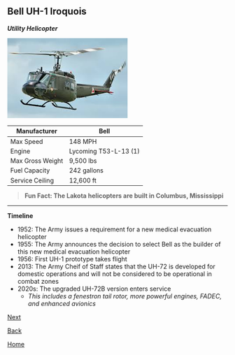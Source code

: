 ## Bell UH-1 Iroquois
_**Utility Helicopter**_

![Bell](download.jpg)


| Manufacturer | Bell |
| ----------- | ----------- |
|  Max Speed | 148 MPH |
| Engine | Lycoming T53-L-13 (1)  |
| Max Gross Weight | 9,500 lbs |
| Fuel Capacity | 242 gallons | 
| Service Ceiling | 12,600 ft | 


> **Fun Fact: The Lakota helicopters are built in Columbus, Mississippi** 
---
**Timeline**
- 1952: The Army issues a requirement for a new medical evacuation helicopter
- 1955: The Army announces the decision to select Bell as the builder of this new medical evacuation helicopter
- 1956: First UH-1 prototype takes flight
- 2013: The Army Cheif of Staff states that the UH-72 is developed for domestic operations and will not be considered to be operational in combat zones 
- 2020s: The upgraded UH-72B version enters service
    - _This includes a fenestron tail rotor, more powerful engines, FADEC, and enhanced avionics_

[Next](Chinook.md)

[Back](Lakota.md)

[Home](README.md)
